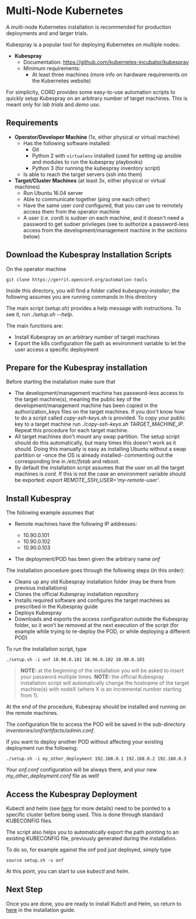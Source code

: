 # Multi-Node Kubernetes

A multi-node Kubernetes installation is recommended for
production deployments and and larger trials.

Kubespray is a popular tool for deploying Kubernetes on multiple nodes:

* **Kubespray**
    * Documentation: <https://github.com/kubernetes-incubator/kubespray>
    * Minimum requirements:
        * At least three machines (more info on hardware requirements on the Kubernetes website)

For simplicity, CORD provides some easy-to-use automation scripts to
quickly setup Kubespray on an arbitrary number of target machines.
This is meant only for *lab trials* and *demo use*.

## Requirements

* **Operator/Developer Machine** (1x, either physical or virtual machine)
    * Has the following software installed:
        * Git
        * Python 2 with `virtualenv` installed (used for setting up ansible and modules to run the kubespray playbooks)
        * Python 3 (for running the kubespray inventory script)
    * Is able to reach the target servers (ssh into them)
* **Target/Cluster Machines** (at least 3x, either physical or virtual machines)
    * Run Ubuntu 16.04 server
    * Able to communicate together (ping one each other)
    * Have the same user *cord* configured, that you can use to remotely access them from the operator machine
    * A user (i.e. *cord*) is sudoer on each machine, and it doesn't need a password to get sudoer privileges (see to authorize a password-less access from the development/management machine in the sections below)

## Download the Kubespray Installation Scripts

On the operator machine

```shell
git clone https://gerrit.opencord.org/automation-tools
```

Inside this directory, you will find a folder called *kubespray-installer*;
the following assumes you are running commands in this directory

The main script (*setup.sh*) provides a help message with
instructions. To see it, run *./setup.sh --help*.

The main functions are:

* Install Kubespray on an arbitrary number of target machines
* Export the k8s configuration file path as environment variable to
   let the user access a specific deployment

## Prepare for the Kubespray installation

Before starting the installation make sure that

* The development/management machine has password-less access to the target machine(s), meaning the public key of the development/management machine has been copied in the authorization_keys files on the target machines. If you don't know how to do a script called *copy-ssh-keys.sh* is provided. To copy your public key to a target machine run *./copy-ssh-keys.sh TARGET_MACHINE_IP*. Repeat this procedure for each target machine.
* All target machines don't mount any swap partition. The setup script should do this automatically, but many times this doesn't work as it should. Doing this manually is easy as installing Ubuntu without a swap partition or -once the OS is already installed- commenting out the corresponding line in */etc/fstab* and reboot.
* By default the installation script assumes that the user on all the target machines is *cord*. If this is not the case an environment variable should be exported: *export REMOTE_SSH_USER='my-remote-user'*.

## Install Kubespray

The following example assumes that

* Remote machines have the following IP addresses:
    * 10.90.0.101
    * 10.90.0.102
    * 10.90.0.103

* The deployment/POD has been given the arbitrary name *onf*

The installation procedure goes through the following steps (in this order):

* Cleans up any old Kubespray installation folder (may be there from previous installations)
* Clones the official Kubespray installation repository
* Installs required software and configures the target machines as prescribed in the Kubespray guide
* Deploys Kubespray
* Downloads and exports the access configuration outside the Kubespray folder, so it won’t be removed at the next execution of the script (for example while trying to re-deploy the POD, or while deploying a different POD)

To run the installation script, type

```shell
./setup.sh -i onf 10.90.0.101 10.90.0.102 10.90.0.103
```

> **NOTE:** at the beginning of the installation you will be asked to insert your
password multiple times.
> **NOTE:** the official Kubespray installation script will automatically change the hostname of the target machine(s) with nodeX (where X is an incremental number starting from 1).

At the end of the procedure, Kubespray should be installed and running
on the remote machines.

The configuration file to access the POD will be saved in the
sub-directory *inventories/onf/artifacts/admin.conf*.

If you want to deploy another POD without affecting your existing
deployment run the following:

```shell
./setup.sh -i my_other_deployment 192.168.0.1 192.168.0.2 192.168.0.3
```

Your *onf.conf* configuration will be always there, and your
new *my_other_deployment.conf* file as well!

## Access the Kubespray Deployment

Kubectl and helm (see [here](kubernetes.md) for more details) need to
be pointed to a specific cluster before being used. This is done
through standard KUBECONFIG files.

The script also helps you to automatically export the path pointing to
an existing KUBECONFIG file, previously generated during the installation.

To do so, for example against the onf pod just deployed, simply type

```shell
source setup.sh -s onf
```

At this point, you can start to use *kubectl*  and *helm*.

## Next Step

Once you are done, you are ready to install Kubctl and Helm, so return to
[here](kubernetes.md#get-your-kubeconfig-file) in the installation
guide.

